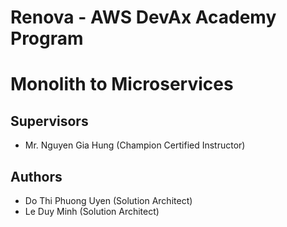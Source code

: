 # Renova - AWS DevAx Academy Program
# Monolith to Microservices


## Supervisors
- Mr. Nguyen Gia Hung (Champion Certified Instructor)

## Authors
- Do Thi Phuong Uyen (Solution Architect)
- Le Duy Minh (Solution Architect)